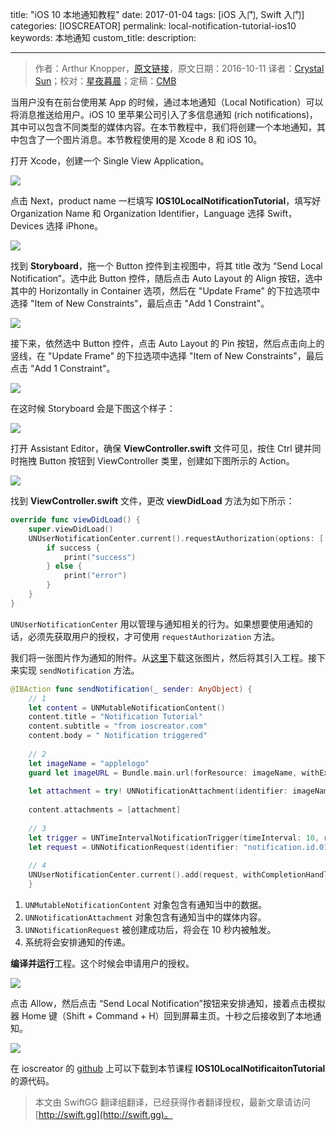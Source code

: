 title: "iOS 10 本地通知教程"
date: 2017-01-04
tags: [iOS 入门, Swift 入门]
categories: [IOSCREATOR]
permalink: local-notification-tutorial-ios10
keywords: 本地通知
custom_title: 
description: 

---
> 作者：Arthur Knopper，[原文链接](https://www.ioscreator.com/tutorials/local-notification-tutorial-ios10)，原文日期：2016-10-11
> 译者：[Crystal Sun](http://www.jianshu.com/users/7a2d2cc38444/latest_articles)；校对：[星夜暮晨](http://www.jianshu.com/users/ef1058d2d851)；定稿：[CMB](https://github.com/chenmingbiao)
  







<!--此处开始正文-->

当用户没有在前台使用某 App 的时候，通过本地通知（Local Notification）可以将消息推送给用户。iOS 10 里苹果公司引入了多信息通知 (rich notifications)，其中可以包含不同类型的媒体内容。在本节教程中，我们将创建一个本地通知，其中包含了一个图片消息。本节教程使用的是 Xcode 8 和 iOS 10。

<!--more-->

打开 Xcode，创建一个 Single View Application。

![](https://static1.squarespace.com/static/52428a0ae4b0c4a5c2a2cede/t/57f9545115d5dbb87f6fc4a5/1475957853618/?format=750w)

点击 Next，product name 一栏填写 **IOS10LocalNotificationTutorial**，填写好 Organization Name 和 Organization Identifier，Language 选择 Swift，Devices 选择 iPhone。

![](https://static1.squarespace.com/static/52428a0ae4b0c4a5c2a2cede/t/57f9548e15d5dbb87f6fc6fc/1475957914544/?format=750w)

找到 **Storyboard**，拖一个 Button 控件到主视图中，将其 title 改为 “Send Local Notification”。选中此 Button 控件，随后点击 Auto Layout 的 Align 按钮，选中其中的 Horizontally in Container 选项，然后在 "Update Frame" 的下拉选项中选择 "Item of New Constraints"，最后点击 "Add 1 Constraint"。

![](https://static1.squarespace.com/static/52428a0ae4b0c4a5c2a2cede/t/57f954d3893fc0a155a434dc/1475957982088/?format=300w)

接下来，依然选中 Button 控件，点击 Auto Layout 的 Pin 按钮，然后点击向上的竖线，在 "Update Frame" 的下拉选项中选择 "Item of New Constraints"，最后点击 "Add 1 Constraint"。

![](https://static1.squarespace.com/static/52428a0ae4b0c4a5c2a2cede/t/57f954ee893fc0a155a435bd/1475958007199/?format=300w)

在这时候 Storyboard 会是下图这个样子：

![](https://static1.squarespace.com/static/52428a0ae4b0c4a5c2a2cede/t/57f95607414fb528b40cf21d/1475958290955/?format=500w)

打开 Assistant Editor，确保 **ViewController.swift** 文件可见，按住 Ctrl 键并同时拖拽 Button 按钮到 ViewController 类里，创建如下图所示的 Action。

![](https://static1.squarespace.com/static/52428a0ae4b0c4a5c2a2cede/t/57f9565303596eb277bb66a8/1475958364882/?format=300w) 

找到 **ViewController.swift** 文件，更改 **viewDidLoad** 方法为如下所示：

```swift
override func viewDidLoad() {
    super.viewDidLoad()  
    UNUserNotificationCenter.current().requestAuthorization(options: [.alert]) { (success, error) in
        if success {
            print("success")
        } else {
            print("error")
        }
    }
}
```
`UNUserNotificationCenter` 用以管理与通知相关的行为。如果想要使用通知的话，必须先获取用户的授权，才可使用 `requestAuthorization` 方法。

我们将一张图片作为通知的附件。从[这里](https://www.ioscreator.com/s/applelogo-flg3.png)下载这张图片，然后将其引入工程。接下来实现 `sendNotification` 方法。

```swift
@IBAction func sendNotification(_ sender: AnyObject) {
    // 1
    let content = UNMutableNotificationContent()
    content.title = "Notification Tutorial"
    content.subtitle = "from ioscreator.com"
    content.body = " Notification triggered"
    
    // 2
    let imageName = "applelogo"
    guard let imageURL = Bundle.main.url(forResource: imageName, withExtension: "png") else { return }
        
    let attachment = try! UNNotificationAttachment(identifier: imageName, url: imageURL, options: .none)
        
    content.attachments = [attachment]
    
    // 3
    let trigger = UNTimeIntervalNotificationTrigger(timeInterval: 10, repeats: false)
    let request = UNNotificationRequest(identifier: "notification.id.01", content: content, trigger: trigger)
    
    // 4  
    UNUserNotificationCenter.current().add(request, withCompletionHandler: nil)
    }
```

1. `UNMutableNotificationContent` 对象包含有通知当中的数据。
2. `UNNotificationAttachment` 对象包含有通知当中的媒体内容。
3. `UNNotificationRequest` 被创建成功后，将会在 10 秒内被触发。
4. 系统将会安排通知的传递。

**编译并运行**工程。这个时候会申请用户的授权。

![](https://static1.squarespace.com/static/52428a0ae4b0c4a5c2a2cede/t/57f9596937c581448910d121/1475960097101/?format=500w)

点击 Allow，然后点击 “Send Local Notification”按钮来安排通知，接着点击模拟器 Home 键（Shift + Command + H）回到屏幕主页。十秒之后接收到了本地通知。

![](https://static1.squarespace.com/static/52428a0ae4b0c4a5c2a2cede/t/57f95d3329687f4dc6d5d5cd/1475960128717/?format=500w)

在 ioscreator 的 [github](https://github.com/ioscreator/ioscreator) 上可以下载到本节课程 **IOS10LocalNotificaitonTutorial** 的源代码。
> 本文由 SwiftGG 翻译组翻译，已经获得作者翻译授权，最新文章请访问 [http://swift.gg](http://swift.gg)。